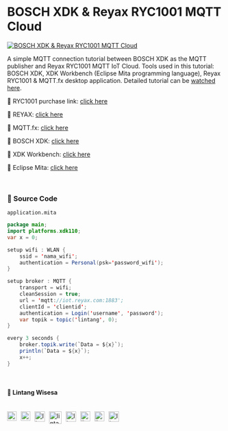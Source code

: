 # BOSCH XDK & Reyax RYC1001 MQTT Cloud

[![BOSCH XDK & Reyax RYC1001 MQTT Cloud](https://img.youtube.com/vi/v2k90KeUvJg/0.jpg)](https://youtu.be/v2k90KeUvJg)

A simple MQTT connection tutorial between BOSCH XDK as the MQTT publisher and Reyax RYC1001 MQTT IoT Cloud. Tools used in this tutorial: BOSCH XDK, XDK Workbench (Eclipse Mita programming language), Reyax RYC1001 & MQTT.fx desktop application. Detailed tutorial can be [watched here](https://youtu.be/v2k90KeUvJg).

🎁 RYC1001 purchase link: [click here](http://amzn.to/3hAY5zp)

🎁 REYAX: [click here](http://reyax.com/product/)

📁 MQTT.fx: [click here](https://softblade.de/en/download-2/)

📁 BOSCH XDK: [click here](https://developer.bosch.com/products-and-services/sdks/xdk)

📁 XDK Workbench: [click here](https://developer.bosch.com/products-and-services/sdks/xdk/downloads)

📁 Eclipse Mita: [click here](https://www.eclipse.org/mita/)

<br>

### 📝 Source Code

```application.mita```

```java
package main;
import platforms.xdk110;
var x = 0;

setup wifi : WLAN {
    ssid = 'nama_wifi';
    authentication = Personal(psk='password_wifi');
}

setup broker : MQTT {
    transport = wifi;
    cleanSession = true;
    url = 'mqtt://iot.reyax.com:1883';
    clientId = 'clientid';
    authentication = Login('username', 'password');
    var topik = topic('lintang', 0);
}

every 3 seconds {
    broker.topik.write(`Data = ${x}`);
    println(`Data = ${x}`);
    x++;
}
```

<br>

#### 🍔 Lintang Wisesa

<br>

<a href="mailto: lintangwisesa@ymail.com">
  <img align="left" style="margin-right:10px" alt="lintang ymail" width="22px" src="https://camo.githubusercontent.com/b6e5ff081d7552ec05656de193794847e14d47ad/68747470733a2f2f732e79696d672e636f6d2f63762f61706976322f6d79632f6d61696c2f4d61696c5f694f535f6170705f69636f6e2e706e67" />
</a>

<a href="https://web.facebook.com/lintangbagus/">
  <img align="left" style="margin-right:10px" alt="lintang facebook" width="22px" src="https://camo.githubusercontent.com/a461898d72dd9f4c8c526dfcca9dfdc8a8c69605/68747470733a2f2f75706c6f61642e77696b696d656469612e6f72672f77696b6970656469612f636f6d6d6f6e732f7468756d622f352f35312f46616365626f6f6b5f665f6c6f676f5f253238323031392532392e7376672f3130323470782d46616365626f6f6b5f665f6c6f676f5f253238323031392532392e7376672e706e67" />
</a>

<a href="https://twitter.com/Lintang_Wisesa">
  <img style="margin-right:10px" align="left" alt="lintang twitter" width="24px" src="https://camo.githubusercontent.com/b6943877f3d8a1269974b9f820388403ee2b1978/68747470733a2f2f332e62702e626c6f6773706f742e636f6d2f2d4e786f754d6d7a32624f592f54385f61633937636573492f41414141414141414767302f65337659315f62646e62452f73313630302f547769747465722b6c6f676f2b323031322e706e67" />
</a>

<a href="https://www.youtube.com/user/lintangbagus">
  <img style="margin-right:10px" align="left" alt="lintang youtube" width="29px" src="https://upload.wikimedia.org/wikipedia/commons/4/42/YouTube_icon_%282013-2017%29.png" />
</a>

<a href="https://www.linkedin.com/in/lintangwisesa/">
  <img style="margin-right:10px" align="left" alt="lintang linkedin" width="24px" src="https://camo.githubusercontent.com/0d70d8c72e2f45755511d6799489dc49d0e325f0/68747470733a2f2f692e70696e696d672e636f6d2f6f726967696e616c732f63652f30392f33632f63653039336337323134616433353762623636356366643266363661386236622e706e67" />
</a>

<a href="https://github.com/LintangWisesa">
  <img style="margin-right:10px" align="left" alt="lintang github" width="23px" src="https://camo.githubusercontent.com/11406e7ae7d4716fcc586cddf450451576d71bef/68747470733a2f2f696d6167652e666c617469636f6e2e636f6d2f69636f6e732f7376672f32352f32353233312e737667" />
</a>

<a href="https://www.hackster.io/lintangwisesa">
  <img style="margin-right:10px" align="left" alt="lintang hackster" width="23px" src="https://user-images.githubusercontent.com/10383395/49821324-358fa080-fda0-11e8-8b00-def2a67fc598.png" />
</a>

<a href="https://lintangwisesa.github.io/me/">
  <img style="margin-right:10px" align="left" alt="lintang bio" width="24px" src="https://avatars2.githubusercontent.com/u/30064213?s=460&u=6640a1c3d5c1892283e1c273006755de8d32fa59&v=4" />
</a>